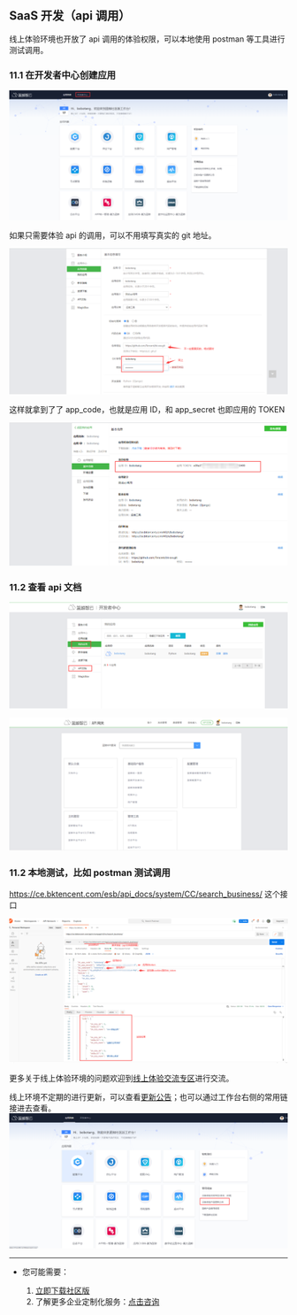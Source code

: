 ## SaaS 开发（api 调用）

线上体验环境也开放了 api 调用的体验权限，可以本地使用 postman 等工具进行测试调用。

### 11.1 在开发者中心创建应用

![](./assets/2022-02-18-17-58-24.png)

如果只需要体验 api 的调用，可以不用填写真实的 git 地址。

![](./assets/2022-02-18-17-58-31.png)

这样就拿到了了 app_code，也就是应用 ID，和 app_secret 也即应用的 TOKEN

![](./assets/2022-02-18-17-58-37.png)

### 11.2 查看 api 文档

![](./assets/2022-02-18-17-58-46.png)

![](./assets/2022-02-18-17-58-50.png)

### 11.2 本地测试，比如 postman 测试调用

https://ce.bktencent.com/esb/api_docs/system/CC/search_business/ 这个接口

![](./assets/2022-02-18-17-58-59.png)


更多关于线上体验环境的问题欢迎到[线上体验交流专区](https://bk.tencent.com/s-mart/community/question/5612)进行交流。

线上环境不定期的进行更新，可以查看[更新公告](./CHANGE_LOG.md)；也可以通过工作台右侧的常用链接进去查看。
![](./assets/2022-02-18-17-59-06.png)

---

- 您可能需要：

    1. [立即下载社区版](https://bk.tencent.com/download/)
    2. 了解更多企业定制化服务：[点击咨询](https://bk.tencent.com/applyinfo/ee/)